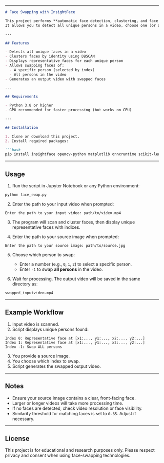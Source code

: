 
---

````markdown
# Face Swapping with InsightFace

This project performs **automatic face detection, clustering, and face swapping in videos** using [InsightFace](https://github.com/deepinsight/insightface).  
It allows you to detect all unique persons in a video, choose one (or all), and swap their face with a face from a source image.

---

## Features

- Detects all unique faces in a video
- Clusters faces by identity using DBSCAN
- Displays representative faces for each unique person
- Allows swapping faces of:
  - A specific person (selected by index)
  - All persons in the video
- Generates an output video with swapped faces

---

## Requirements

- Python 3.8 or higher
- GPU recommended for faster processing (but works on CPU)

---

## Installation

1. Clone or download this project.
2. Install required packages:

```bash
pip install insightface opencv-python matplotlib onnxruntime scikit-learn
````

---

## Usage

1. Run the script in Jupyter Notebook or any Python environment:

```bash
python face_swap.py
```

2. Enter the path to your input video when prompted:

```
Enter the path to your input video: path/to/video.mp4
```

3. The program will scan and cluster faces, then display unique representative faces with indices.

4. Enter the path to your source image when prompted:

```
Enter the path to your source image: path/to/source.jpg
```

5. Choose which person to swap:

   * Enter a number (e.g., `0`, `1`, `2`) to select a specific person.
   * Enter `-1` to swap **all persons** in the video.

6. Wait for processing. The output video will be saved in the same directory as:

```
swapped_inputvideo.mp4
```

---

## Example Workflow

1. Input video is scanned.
2. Script displays unique persons found:

```
Index 0: Representative face at [x1:..., y1:..., x2:..., y2:...]
Index 1: Representative face at [x1:..., y1:..., x2:..., y2:...]
Index -1: Swap ALL persons
```

3. You provide a source image.
4. You choose which index to swap.
5. Script generates the swapped output video.

---

## Notes

* Ensure your source image contains a clear, front-facing face.
* Larger or longer videos will take more processing time.
* If no faces are detected, check video resolution or face visibility.
* Similarity threshold for matching faces is set to `0.65`. Adjust if necessary.

---

## License

This project is for educational and research purposes only. Please respect privacy and consent when using face-swapping technologies.

```

```
